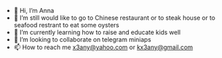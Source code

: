 - 👋 Hi, I’m Anna
- 👀 I’m still would like to go to Chinese restaurant or to steak house or to seafood restrant to eat some oysters
- 🌱 I’m currently learning how to raise and educate kids well
- 💞️ I’m looking to collaborate on telegram miniaps
- 📫 How to reach me x3any@yahoo.com or kx3any@gmail.com

<!---
x3kany/x3kany is a ✨ special ✨ repository because its `README.md` (this file) appears on your GitHub profile.
You can click the Preview link to take a look at your changes.
--->
